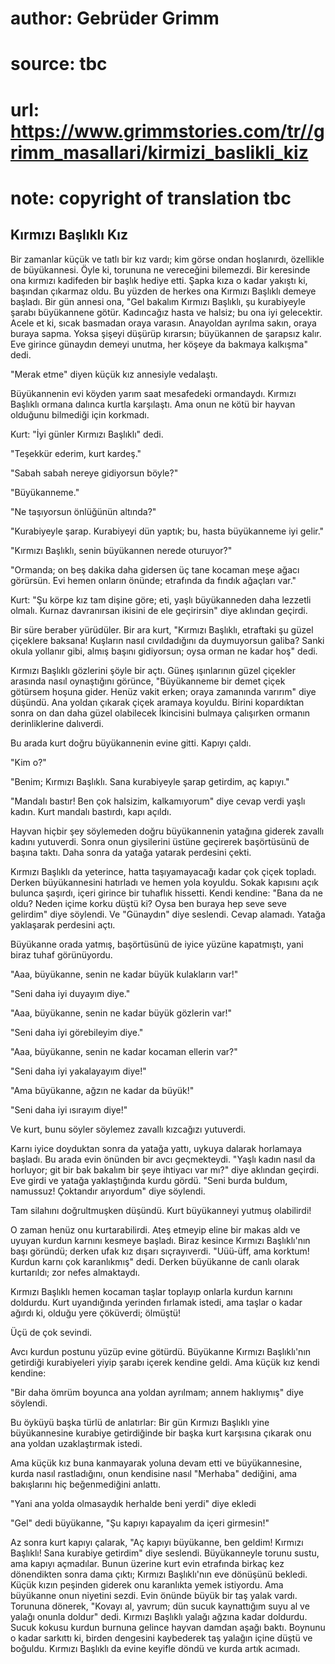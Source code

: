 # author: Gebrüder Grimm
# source: tbc
# url: https://www.grimmstories.com/tr//grimm_masallari/kirmizi_baslikli_kiz
# note: copyright of translation tbc

## Kırmızı Başlıklı Kız 

Bir zamanlar küçük ve tatlı bir kız vardı; kim görse ondan hoşlanırdı,
özellikle de büyükannesi. Öyle ki, torununa ne vereceğini bilemezdi. Bir
keresinde ona kırmızı kadifeden bir başlık hediye etti. Şapka kıza o
kadar yakıştı ki, başından çıkarmaz oldu. Bu yüzden de herkes ona
Kırmızı Başlıklı demeye başladı. Bir gün annesi ona, "Gel bakalım
Kırmızı Başlıklı, şu kurabiyeyle şarabı büyükannene götür. Kadıncağız
hasta ve halsiz; bu ona iyi gelecektir. Acele et ki, sıcak basmadan
oraya varasın. Anayoldan ayrılma sakın, oraya buraya sapma. Yoksa şişeyi
düşürüp kırarsın; büyükannen de şarapsız kalır. Eve girince günaydın
demeyi unutma, her köşeye da bakmaya kalkışma" dedi.

"Merak etme" diyen küçük kız annesiyle vedalaştı.

Büyükannenin evi köyden yarım saat mesafedeki ormandaydı. Kırmızı
Başlıklı ormana dalınca kurtla karşılaştı. Ama onun ne kötü bir hayvan
olduğunu bilmediği için korkmadı.

Kurt: "İyi günler Kırmızı Başlıklı" dedi.

"Teşekkür ederim, kurt kardeş."

"Sabah sabah nereye gidiyorsun böyle?"

"Büyükanneme."

"Ne taşıyorsun önlüğünün altında?"

"Kurabiyeyle şarap. Kurabiyeyi dün yaptık; bu, hasta büyükanneme iyi
gelir."

"Kırmızı Başlıklı, senin büyükannen nerede oturuyor?"

"Ormanda; on beş dakika daha gidersen üç tane kocaman meşe ağacı
görürsün. Evi hemen onların önünde; etrafında da fındık ağaçları var."

Kurt: "Şu körpe kız tam dişine göre; eti, yaşlı büyükanneden daha
lezzetli olmalı. Kurnaz davranırsan ikisini de ele geçirirsin" diye
aklından geçirdi.

Bir süre beraber yürüdüler. Bir ara kurt, "Kırmızı Başlıklı, etraftaki
şu güzel çiçeklere baksana! Kuşların nasıl cıvıldadığını da duymuyorsun
galiba? Sanki okula yollanır gibi, almış başını gidiyorsun; oysa orman
ne kadar hoş" dedi.

Kırmızı Başlıklı gözlerini şöyle bir açtı. Güneş ışınlarının güzel
çiçekler arasında nasıl oynaştığını görünce, "Büyükanneme bir demet
çiçek götürsem hoşuna gider. Henüz vakit erken; oraya zamanında
varırım" diye düşündü. Ana yoldan çıkarak çiçek aramaya koyuldu. Birini
kopardıktan sonra on dan daha güzel olabilecek İkincisini bulmaya
çalışırken ormanın derinliklerine dalıverdi.

Bu arada kurt doğru büyükannenin evine gitti. Kapıyı çaldı.

"Kim o?"

"Benim; Kırmızı Başlıklı. Sana kurabiyeyle şarap getirdim, aç kapıyı."

"Mandalı bastır! Ben çok halsizim, kalkamıyorum" diye cevap verdi
yaşlı kadın. Kurt mandalı bastırdı, kapı açıldı.

Hayvan hiçbir şey söylemeden doğru büyükannenin yatağına giderek zavallı
kadını yutuverdi. Sonra onun giysilerini üstüne geçirerek başörtüsünü de
başına taktı. Daha sonra da yatağa yatarak perdesini çekti.

Kırmızı Başlıklı da yeterince, hatta taşıyamayacağı kadar çok çiçek
topladı. Derken büyükannesini hatırladı ve hemen yola koyuldu. Sokak
kapısını açık bulunca şaşırdı, içeri girince bir tuhaflık hissetti.
Kendi kendine: "Bana da ne oldu? Neden içime korku düştü ki? Oysa ben
buraya hep seve seve gelirdim" diye söylendi. Ve "Günaydın" diye
seslendi. Cevap alamadı. Yatağa yaklaşarak perdesini açtı.

Büyükanne orada yatmış, başörtüsünü de iyice yüzüne kapatmıştı, yani
biraz tuhaf görünüyordu.

"Aaa, büyükanne, senin ne kadar büyük kulakların var!"

"Seni daha iyi duyayım diye."

"Aaa, büyükanne, senin ne kadar büyük gözlerin var!"

"Seni daha iyi görebileyim diye."

"Aaa, büyükanne, senin ne kadar kocaman ellerin var?"

"Seni daha iyi yakalayayım diye!"

"Ama büyükanne, ağzın ne kadar da büyük!"

"Seni daha iyi ısırayım diye!"

Ve kurt, bunu söyler söylemez zavallı kızcağızı yutuverdi.

Karnı iyice doyduktan sonra da yatağa yattı, uykuya dalarak horlamaya
başladı. Bu arada evin önünden bir avcı geçmekteydi. "Yaşlı kadın nasıl
da horluyor; git bir bak bakalım bir şeye ihtiyacı var mı?" diye
aklından geçirdi. Eve girdi ve yatağa yaklaştığında kurdu gördü. "Seni
burda buldum, namussuz! Çoktandır arıyordum" diye söylendi.

Tam silahını doğrultmuşken düşündü. Kurt büyükanneyi yutmuş olabilirdi!

O zaman henüz onu kurtarabilirdi. Ateş etmeyip eline bir makas aldı ve
uyuyan kurdun karnını kesmeye başladı. Biraz kesince Kırmızı
Başlıklı'nın başı göründü; derken ufak kız dışarı sıçrayıverdi.
"Uüü-üff, ama korktum! Kurdun karnı çok karanlıkmış" dedi. Derken
büyükanne de canlı olarak kurtarıldı; zor nefes almaktaydı.

Kırmızı Başlıklı hemen kocaman taşlar toplayıp onlarla kurdun karnını
doldurdu. Kurt uyandığında yerinden fırlamak istedi, ama taşlar o kadar
ağırdı ki, olduğu yere çöküverdi; ölmüştü!

Üçü de çok sevindi.

Avcı kurdun postunu yüzüp evine götürdü. Büyükanne Kırmızı Başlıklı'nın
getirdiği kurabiyeleri yiyip şarabı içerek kendine geldi. Ama küçük kız
kendi kendine:

"Bir daha ömrüm boyunca ana yoldan ayrılmam; annem haklıymış" diye
söylendi.

Bu öyküyü başka türlü de anlatırlar: Bir gün Kırmızı Başlıklı yine
büyükannesine kurabiye getirdiğinde bir başka kurt karşısına çıkarak onu
ana yoldan uzaklaştırmak istedi.

Ama küçük kız buna kanmayarak yoluna devam etti ve büyükannesine, kurda
nasıl rastladığını, onun kendisine nasıl "Merhaba" dediğini, ama
bakışlarını hiç beğenmediğini anlattı.

"Yani ana yolda olmasaydık herhalde beni yerdi" diye ekledi

"Gel" dedi büyükanne, "Şu kapıyı kapayalım da içeri girmesin!"

Az sonra kurt kapıyı çalarak, "Aç kapıyı büyükanne, ben geldim! Kırmızı
Başlıklı! Sana kurabiye getirdim" diye seslendi. Büyükanneyle torunu
sustu, ama kapıyı açmadılar. Bunun üzerine kurt evin etrafında birkaç
kez dönendikten sonra dama çıktı; Kırmızı Başlıklı'nın eve dönüşünü
bekledi. Küçük kızın peşinden giderek onu karanlıkta yemek istiyordu.
Ama büyükanne onun niyetini sezdi. Evin önünde büyük bir taş yalak
vardı. Torununa dönerek, "Kovayı al, yavrum; dün sucuk kaynattığım suyu
al ve yalağı onunla doldur" dedi. Kırmızı Başlıklı yalağı ağzına kadar
doldurdu. Sucuk kokusu kurdun burnuna gelince hayvan damdan aşağı baktı.
Boynunu o kadar sarkıttı ki, birden dengesini kaybederek taş yalağın
içine düştü ve boğuldu. Kırmızı Başlıklı da evine keyifle döndü ve kurda
artık acımadı.
